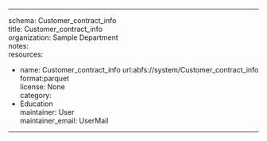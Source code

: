 


---  
schema: Customer_contract_info  
title: Customer_contract_info  
organization: Sample Department  
notes:   
resources:  
- name: Customer_contract_info 
 url:abfs://system/Customer_contract_info 
 format:parquet  
license: None  
category:
 - Education  
maintainer: User  
maintainer_email: UserMail  
---
